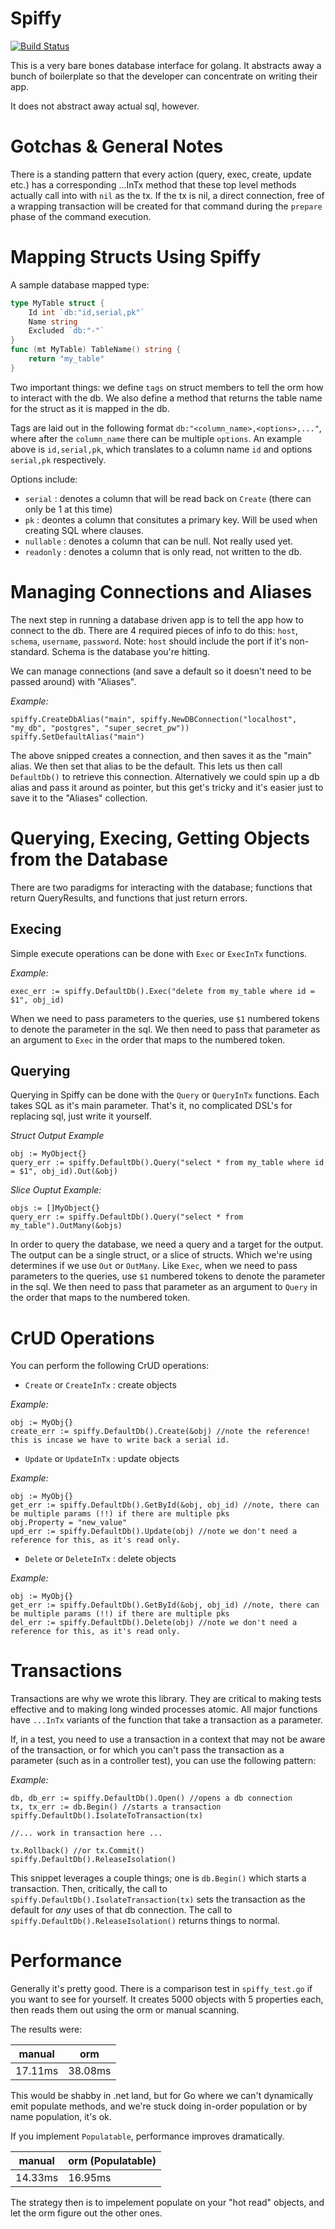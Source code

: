Spiffy
======

[![Build Status](https://travis-ci.org/blendlabs/spiffy.svg?branch=master)](https://travis-ci.org/blendlabs/spiffy)

This is a very bare bones database interface for golang. It abstracts away a bunch of boilerplate so that the developer can concentrate on writing their app.

It does not abstract away actual sql, however. 

# Gotchas & General Notes #

There is a standing pattern that every action (query, exec, create, update etc.) has a corresponding ...InTx method that these top level methods actually call into with `nil` as the tx. If the tx is nil, a direct connection, free of a wrapping transaction will be created for that command during the `prepare` phase of the command execution. 

# Mapping Structs Using Spiffy #

A sample database mapped type:
```go
type MyTable struct {
	Id int `db:"id,serial,pk"`
	Name string
	Excluded `db:"-"`
}
func (mt MyTable) TableName() string {
	return "my_table"
}
```

Two important things: we define `tags` on struct members to tell the orm how to interact with the db. We also define a method that returns
the table name for the struct as it is mapped in the db. 

Tags are laid out in the following format `db:"<column_name>,<options>,..."`, where after the `column_name` there can be multiple `options`. An example above is `id,serial,pk`, which translates to a column name `id` and options `serial,pk` respectively. 

Options include:
- `serial` : denotes a column that will be read back on `Create` (there can only be 1 at this time)
- `pk` : deontes a column that consitutes a primary key. Will be used when creating SQL where clauses.
- `nullable` : denotes a column that can be null. Not really used yet.
- `readonly` : denotes a column that is only read, not written to the db.

# Managing Connections and Aliases #

The next step in running a database driven app is to tell the app how to connect to the db. There are 4 required pieces of info to do this: `host`, `schema`, `username`, `password`. Note: `host` should include the port if it's non-standard. Schema is the database you're hitting. 

We can manage connections (and save a default so it doesn't need to be passed around) with "Aliases".

*Example:*
```golang
spiffy.CreateDbAlias("main", spiffy.NewDBConnection("localhost", "my_db", "postgres", "super_secret_pw"))
spiffy.SetDefaultAlias("main")
```

The above snipped creates a connection, and then saves it as the "main" alias. We then set that alias to be the default. This lets us then call `DefaultDb()` to retrieve this connection. Alternatively we could spin up a db alias and pass it around as pointer, but this get's tricky and it's easier just to save it to the "Aliases" collection.

# Querying, Execing, Getting Objects from the Database #

There are two paradigms for interacting with the database; functions that return QueryResults, and functions that just return errors. 

## Execing ##

Simple execute operations can be done with `Exec` or `ExecInTx` functions. 

*Example:*
```golang
exec_err := spiffy.DefaultDb().Exec("delete from my_table where id = $1", obj_id)
```

When we need to pass parameters to the queries, use `$1` numbered tokens to denote the parameter in the sql. We then need to pass that parameter as an argument to `Exec` in the order that maps to the numbered token.

## Querying ###

Querying in Spiffy can be done with the `Query` or `QueryInTx` functions. Each takes SQL as it's main parameter. That's it, no complicated DSL's for replacing sql, just write it yourself. 

*Struct Output Example*
```golang
obj := MyObject{}
query_err := spiffy.DefaultDb().Query("select * from my_table where id = $1", obj_id).Out(&obj)
```

*Slice Ouptut Example:*
```golang
objs := []MyObject{}
query_err := spiffy.DefaultDb().Query("select * from my_table").OutMany(&objs)
```

In order to query the database, we need a query and a target for the output. The output can be a single struct, or a slice of structs. Which we're using determines if we use `Out` or `OutMany`. Like `Exec`, when we need to pass parameters to the queries, use `$1` numbered tokens to denote the parameter in the sql. We then need to pass that parameter as an argument to `Query` in the order that maps to the numbered token.

# CrUD Operations #

You can perform the following CrUD operations:
- `Create` or `CreateInTx` : create objects

*Example:*
```golang
obj := MyObj{}
create_err := spiffy.DefaultDb().Create(&obj) //note the reference! this is incase we have to write back a serial id.
```

- `Update` or `UpdateInTx` : update objects

*Example:*
```golang
obj := MyObj{}
get_err := spiffy.DefaultDb().GetById(&obj, obj_id) //note, there can be multiple params (!!) if there are multiple pks
obj.Property = "new_value"
upd_err := spiffy.DefaultDb().Update(obj) //note we don't need a reference for this, as it's read only.
```

- `Delete` or `DeleteInTx` : delete objects

*Example:*
```golang
obj := MyObj{}
get_err := spiffy.DefaultDb().GetById(&obj, obj_id) //note, there can be multiple params (!!) if there are multiple pks
del_err := spiffy.DefaultDb().Delete(obj) //note we don't need a reference for this, as it's read only.
```

# Transactions #

Transactions are why we wrote this library. They are critical to making tests effective and to making long winded processes atomic. All major functions have `...InTx` variants of the function that take a transaction as a parameter. 

If, in a test, you need to use a transaction in a context that may not be aware of the transaction, or for which you can't pass the transaction as a parameter (such as in a controller test), you can use the following pattern:

*Example:*
```golang
db, db_err := spiffy.DefaultDb().Open() //opens a db connection
tx, tx_err := db.Begin() //starts a transaction
spiffy.DefaultDb().IsolateToTransaction(tx)

//... work in transaction here ...

tx.Rollback() //or tx.Commit()
spiffy.DefaultDb().ReleaseIsolation()
```

This snippet leverages a couple things; one is `db.Begin()` which starts a transaction. Then, critically, the call to `spiffy.DefaultDb().IsolateTransaction(tx)` sets the transaction as the default for *any* uses of that db connection. The call to `spiffy.DefaultDb().ReleaseIsolation()` returns things to normal.

# Performance #

Generally it's pretty good. There is a comparison test in `spiffy_test.go` if you want to see for yourself. It creates 5000 objects with 5 properties each, then reads them out using the orm or manual scanning.

The results were:

| manual  |   orm    |
|---------|----------|
|17.11ms  | 38.08ms  |

This would be shabby in .net land, but for Go where we can't dynamically emit populate methods, and we're stuck doing in-order population or by name population, it's ok.

If you implement `Populatable`, performance improves dramatically.

| manual  |   orm (Populatable)    |
|---------|------------------------|
|14.33ms  | 16.95ms                |

The strategy then is to impelement populate on your "hot read" objects, and let the orm figure out the other ones.
